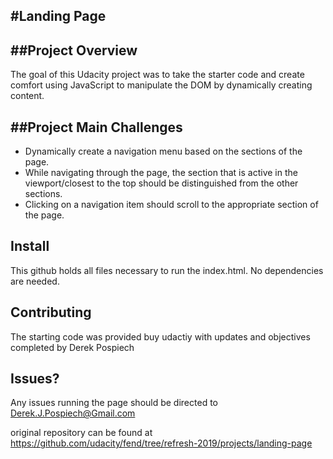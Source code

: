 #Landing Page
------------

##Project Overview
------------

The goal of this Udacity project was to take the starter code and create comfort using JavaScript to manipulate the DOM by dynamically creating content.

##Project Main Challenges
------------

* Dynamically create a navigation menu based on the sections of the page.
* While navigating through the page, the section that is active in the viewport/closest to the top should be distinguished from the other sections.
* Clicking on a navigation item should scroll to the appropriate section of the page.

Install
--------
This github holds all files necessary to run the index.html. No dependencies are needed.

Contributing
------------
The starting code was provided buy udactiy with updates and objectives completed by Derek Pospiech

Issues?
------------
Any issues running the page should be directed to Derek.J.Pospiech@Gmail.com

original repository can be found at https://github.com/udacity/fend/tree/refresh-2019/projects/landing-page



